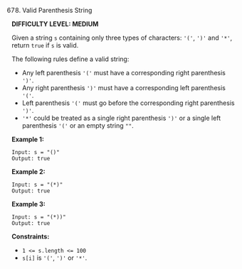 678. Valid Parenthesis String

**DIFFICULTY LEVEL: MEDIUM**

Given a string `s` containing only three types of characters: `'('`, `')'` and `'*'`, return `true` if `s` is valid.

The following rules define a valid string:
* Any left parenthesis `'('` must have a corresponding right parenthesis `')'`.
* Any right parenthesis `')'` must have a corresponding left parenthesis `'('`.
* Left parenthesis `'('` must go before the corresponding right parenthesis `')'`.
* `'*'` could be treated as a single right parenthesis `')'` or a single left parenthesis `'('` or an empty string `""`.

**Example 1:**
```
Input: s = "()"
Output: true
```

**Example 2:**
```
Input: s = "(*)"
Output: true
```

**Example 3:**
```
Input: s = "(*))"
Output: true
``` 

**Constraints:**
* `1 <= s.length <= 100`
* `s[i]` is `'('`, `')'` or `'*'`.

